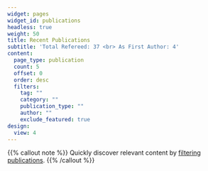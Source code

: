 ```yaml
---
widget: pages
widget_id: publications
headless: true
weight: 50
title: Recent Publications
subtitle: 'Total Refereed: 37 <br> As First Author: 4'
content:
  page_type: publication
  count: 5
  offset: 0
  order: desc
  filters:
    tag: ""
    category: ""
    publication_type: ""
    author: ""
    exclude_featured: true
design:
  view: 4
---
```


{{% callout note %}}
Quickly discover relevant content by [filtering publications](./publication/).
{{% /callout %}}
